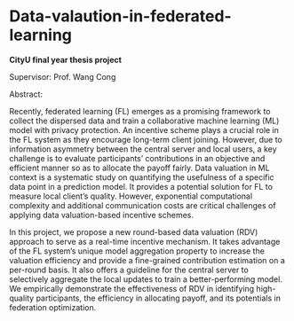 # Data-valaution-in-federated-learning

**CityU final year thesis project**

Supervisor: Prof. Wang Cong


Abstract:

Recently, federated learning (FL) emerges as a promising framework to collect the dispersed data and train a collaborative machine learning (ML) model with privacy protection. An incentive scheme plays a crucial role in the FL system as they encourage long-term client joining. However, due to information asymmetry between the central server and local users, a key challenge is to evaluate participants’ contributions in an objective and efficient manner so as to allocate the payoff fairly. Data valuation in ML context is a systematic study on quantifying the usefulness of a specific data point in a prediction model. It provides a potential solution for FL to measure local client’s quality. However, exponential computational complexity and additional communication costs are critical challenges of applying data valuation-based incentive schemes.

In this project, we propose a new round-based data valuation (RDV) approach to serve as a real-time incentive mechanism. It takes advantage of the FL system’s unique model aggregation property to increase the valuation efficiency and provide a fine-grained contribution estimation on a per-round basis. It also offers a guideline for the central server to selectively aggregate the local updates to train a better-performing model. We empirically demonstrate the effectiveness of RDV in identifying high-quality participants, the efficiency in allocating payoff, and its potentials in federation optimization.
